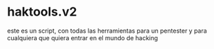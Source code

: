 # haktools.v2
este es un script, con todas las herramientas para un pentester y para cualquiera que quiera entrar en el mundo de hacking
